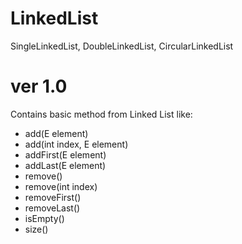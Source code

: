 # LinkedList
SingleLinkedList, DoubleLinkedList, CircularLinkedList

# ver 1.0
Contains basic method from Linked List like:
- add(E element)
- add(int index, E element)
- addFirst(E element)
- addLast(E element)
- remove()
- remove(int index)
- removeFirst()
- removeLast()
- isEmpty()
- size()
